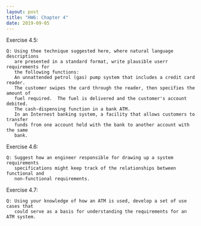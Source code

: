 ```yaml
---
layout: post
title: "HW6: Chapter 4"
date: 2019-09-05
---
```


  Exercise 4.5:
  
    Q: Using thee technique suggested here, where natural language descriptions 
       are presented in a standard format, write plausible userr requirements for 
       the following functions:
       An unnattended petrol (gas) pump system that includes a credit card reader.  
       The customer swipes the card through the reader, then specifies the amount of 
       fuel required.  The fuel is delivered and the customer's account debited.  
       The cash-dispensing function in a bank ATM.
       In an Internest banking system, a facility that allows customers to transfer 
       funds from one account held with the bank to another account with the same 
       bank.
       
       
    
  Exercise 4.6:
  
    Q: Suggest how an engineer responsible for drawing up a system requirements 
       specifications might keep track of the relationships between functional and 
       non-functional requirements.
    
    
  Exercise 4.7:
  
    Q: Using your knowledge of how an ATM is used, develop a set of use cases that 
       could serve as a basis for understanding the requirements for an ATM system.
       
       
